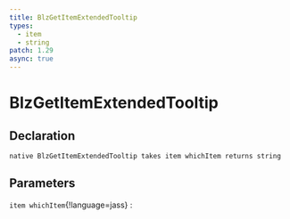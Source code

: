 ```yaml
---
title: BlzGetItemExtendedTooltip
types:
  - item
  - string
patch: 1.29
async: true
---
```


# BlzGetItemExtendedTooltip

## Declaration

```jass
native BlzGetItemExtendedTooltip takes item whichItem returns string
```

## Parameters
`item whichItem`{!language=jass}
: 
